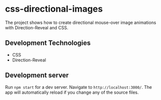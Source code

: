 # css-directional-images

The project shows how to create directional mouse-over image animations with Direction-Reveal and CSS.

## Development Technologies

+ CSS
+ Direction-Reveal

## Development server

Run `npm start` for a dev server. Navigate to `http://localhost:3000/`. The app will automatically reload if you change any of the source files.
